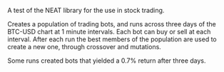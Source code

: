 A test of the NEAT library for the use in stock trading.

Creates a population of trading bots, and runs across three days of the BTC-USD chart at 1 minute intervals. Each bot can buy or sell at each interval. After each run the best members of the population are used to create a new one, through crossover and mutations.

Some runs created bots that yielded a 0.7% return after three days.
